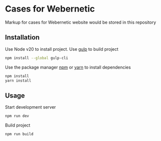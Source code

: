 # Cases for Webernetic

Markup for cases for Webernetic website would be stored in this repository 

## Installation

Use Node v20 to install project.
Use [gulp](https://gulpjs.com/) to build project

```bash
npm install --global gulp-cli
```

Use the package manager [npm](https://www.npmjs.com/) or [yarn](https://yarnpkg.com/) to install dependencies

```bash
npm install
yarn install
```

## Usage

Start development server

```bash
npm run dev
```

Build project

```bash
npm run build
```